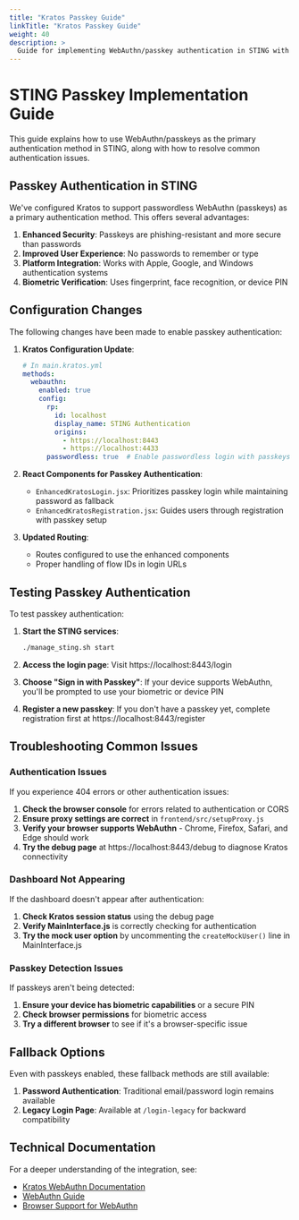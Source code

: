 ```yaml
---
title: "Kratos Passkey Guide"
linkTitle: "Kratos Passkey Guide"
weight: 40
description: >
  Guide for implementing WebAuthn/passkey authentication in STING with Kratos.
---
```


# STING Passkey Implementation Guide

This guide explains how to use WebAuthn/passkeys as the primary authentication method in STING, along with how to resolve common authentication issues.

## Passkey Authentication in STING

We've configured Kratos to support passwordless WebAuthn (passkeys) as a primary authentication method. This offers several advantages:

1. **Enhanced Security**: Passkeys are phishing-resistant and more secure than passwords
2. **Improved User Experience**: No passwords to remember or type
3. **Platform Integration**: Works with Apple, Google, and Windows authentication systems
4. **Biometric Verification**: Uses fingerprint, face recognition, or device PIN

## Configuration Changes

The following changes have been made to enable passkey authentication:

1. **Kratos Configuration Update**:
   ```yaml
   # In main.kratos.yml
   methods:
     webauthn:
       enabled: true
       config:
         rp:
           id: localhost
           display_name: STING Authentication
           origins:
             - https://localhost:8443
             - https://localhost:4433
         passwordless: true  # Enable passwordless login with passkeys
   ```

2. **React Components for Passkey Authentication**:
   - `EnhancedKratosLogin.jsx`: Prioritizes passkey login while maintaining password as fallback
   - `EnhancedKratosRegistration.jsx`: Guides users through registration with passkey setup

3. **Updated Routing**:
   - Routes configured to use the enhanced components
   - Proper handling of flow IDs in login URLs

## Testing Passkey Authentication

To test passkey authentication:

1. **Start the STING services**:
   ```bash
   ./manage_sting.sh start
   ```

2. **Access the login page**:
   Visit https://localhost:8443/login

3. **Choose "Sign in with Passkey"**:
   If your device supports WebAuthn, you'll be prompted to use your biometric or device PIN

4. **Register a new passkey**:
   If you don't have a passkey yet, complete registration first at https://localhost:8443/register

## Troubleshooting Common Issues

### Authentication Issues

If you experience 404 errors or other authentication issues:

1. **Check the browser console** for errors related to authentication or CORS
2. **Ensure proxy settings are correct** in `frontend/src/setupProxy.js`
3. **Verify your browser supports WebAuthn** - Chrome, Firefox, Safari, and Edge should work
4. **Try the debug page** at https://localhost:8443/debug to diagnose Kratos connectivity

### Dashboard Not Appearing

If the dashboard doesn't appear after authentication:

1. **Check Kratos session status** using the debug page
2. **Verify MainInterface.js** is correctly checking for authentication
3. **Try the mock user option** by uncommenting the `createMockUser()` line in MainInterface.js

### Passkey Detection Issues

If passkeys aren't being detected:

1. **Ensure your device has biometric capabilities** or a secure PIN
2. **Check browser permissions** for biometric access
3. **Try a different browser** to see if it's a browser-specific issue

## Fallback Options

Even with passkeys enabled, these fallback methods are still available:

1. **Password Authentication**: Traditional email/password login remains available
2. **Legacy Login Page**: Available at `/login-legacy` for backward compatibility

## Technical Documentation

For a deeper understanding of the integration, see:

- [Kratos WebAuthn Documentation](https://www.ory.sh/docs/kratos/selfservice/flows/webauthn-passwordless)
- [WebAuthn Guide](https://webauthn.guide/)
- [Browser Support for WebAuthn](https://caniuse.com/webauthn)